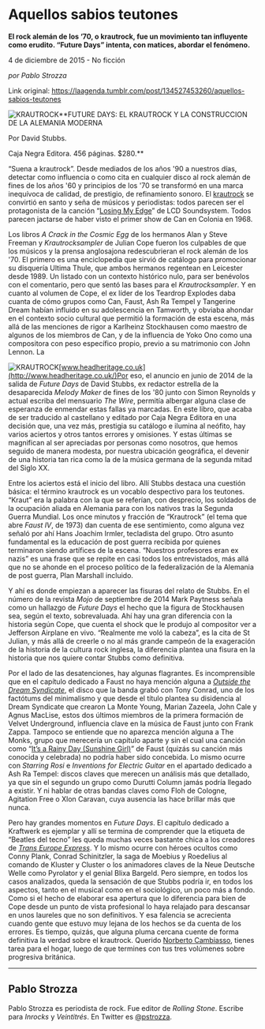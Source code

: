 # Aquellos sabios teutones

**El rock alemán de los ‘70, o krautrock, fue un movimiento tan influyente como erudito. “Future Days” intenta, con matices, abordar el fenómeno.**

4 de diciembre de 2015 - No ficción

_por Pablo Strozza_

Link original: https://laagenda.tumblr.com/post/134527453260/aquellos-sabios-teutones

![KRAUTROCK](https://64.media.tumblr.com/c86580ee7ddf56e7ca6dd0338b88d0a0/tumblr_inline_pk1vq7XJKT1t6q87u_500.jpg)**FUTURE DAYS: EL KRAUTROCK Y LA CONSTRUCCION DE LA ALEMANIA MODERNA  

Por David Stubbs.  

Caja Negra Editora. 456 páginas. $280.**

  

“Suena a
krautrock”. Desde mediados de los años '90 a nuestros días, detectar
como influencia o como cita en cualquier disco al rock alemán
de fines de los años '60 y principios de los '70 se transformó en una
marca inequívoca de calidad, de prestigio, de refinamiento sonoro.
El [krautrock](https://www.youtube.com/watch?v=lnMhkkgWpG4) se convirtió en santo y seña de músicos y
periodistas: todos parecen ser el protagonista de la canción “[Losing
My Edge](https://www.youtube.com/watch?v=6xG4oFny2Pk)” de LCD Soundsystem. Todos parecen jactarse de haber
visto el primer show de Can en Colonia en 1968.

Los libros *A Crack in the Cosmic Egg*
de los hermanos Alan y Steve Freeman y *Krautrocksampler* de
Julian Cope fueron los culpables de que los músicos y la prensa
anglosajona redescubrieran el rock alemán de los '70. El primero es
una enciclopedia que sirvió de catálogo para promocionar su
disquería Ultima Thule, que ambos hermanos regentean en Leicester
desde 1989. Un listado con un contexto histórico nulo, para ser
benévolos con el comentario, pero que sentó las bases para el
*Krautrocksampler*. Y en cuanto al volumen de Cope, el ex líder
de los Teardrop Explodes daba cuanta de cómo grupos como Can, Faust,
Ash Ra Tempel y Tangerine Dream habían influido en su adolescencia
en Tamworth, y obviaba ahondar en el contexto socio cultural que
permitió la formación de esta escena, más allá de las menciones
de rigor a Karlheinz Stockhausen como maestro de algunos de los
miembros de Can, y de la influencia de Yoko Ono como una compositora
con peso específico propio, previo a su matrimonio con John Lennon.
La 

![KRAUTROCK](https://64.media.tumblr.com/c86580ee7ddf56e7ca6dd0338b88d0a0/tumblr_inline_pk1vq7XJKT1t6q87u_250.jpg)[www.headheritage.co.uk](http://www.headheritage.co.uk/)Por eso, el anuncio en junio de 2014 de
la salida de *Future Days* de David Stubbs, ex redactor estrella
de la desaparecida *Melody Maker* de fines de los '80 junto con
Simon Reynolds y actual escriba del mensuario *The Wire*,
permitía albergar alguna clase de esperanza de enmendar estas fallas
ya marcadas. En este libro, que acaba de ser traducido al castellano
y editado por Caja Negra Editora en una decisión que, una vez más,
prestigia su catálogo e ilumina al neófito, hay varios aciertos y
otros tantos errores y omisiones. Y estas últimas se magnifican al
ser apreciadas por personas como nosotros, que hemos seguido de
manera modesta, por nuestra ubicación geográfica, el devenir de una
historia tan rica como la de la música germana de la segunda mitad
del Siglo XX.  


Entre los aciertos está el inicio del
libro. Allí Stubbs destaca una cuestión básica: el término
krautrock es un vocablo despectivo para los teutones. “Kraut” era
la palabra con la que se referían, con desprecio, los soldados de la
ocupación aliada en Alemania para con los nativos tras la Segunda
Guerra Mundial. Los once minutos y fracción de “Krautrock” (el
tema que abre *Faust IV*, de 1973) dan cuenta de ese
sentimiento, como alguna vez señaló por ahí Hans Joachim Irmler,
tecladista del grupo. Otro asunto fundamental es la educación de
post guerra recibida por quienes terminaron siendo artífices de la
escena. “Nuestros profesores eran ex nazis” es una frase que se
repite en casi todos los entrevistados, más allá que no se ahonde
en el proceso político de la federalización de la Alemania de post
guerra, Plan Marshall incluido.  


Y ahí es donde empiezan a aparecer las
fisuras del relato de Stubbs. En el número de la revista *Mojo* de
septiembre de 2014 Mark Paytness señala como un hallazgo de *Future
Days* el hecho que la figura de Stockhausen sea, según el texto,
sobrevaluada. Ahí hay una gran diferencia con la historia según
Cope, que cuenta el shock que le produjo al compositor ver a
Jefferson Airplane en vivo. “Realmente me voló la cabeza”, es la
cita de St Julian, y más allá de creerle o no al más grande
campeón de la exageración de la historia de la cultura rock
inglesa, la diferencia plantea una fisura en la historia que nos
quiere contar Stubbs como definitiva.  


Por el lado de las desatenciones, hay
algunas flagrantes. Es incomprensible que en el capítulo dedicado a
Faust no haya mención alguna a [*Outside
the Dream Syndicate*](https://www.youtube.com/watch?v=FGMnDcwoXns), el disco que la banda grabó con Tony
Conrad, uno de los factótums del minimalismo y que desde el título
plantea su disidencia al Dream Syndicate que crearon La Monte Young,
Marian Zazeela, John Cale y Agnus MacLise, estos dos últimos
miembros de la primera formación de Velvet Underground, influencia
clave en la música de Faust junto con Frank Zappa. Tampoco se
entiende que no aparezca mención alguna a The Monks, grupo que
merecería un capítulo aparte y sin el cual una canción como “[It’s
a Rainy Day (Sunshine Girl)](https://www.youtube.com/watch?v=GRxvQmTTz5I)” de Faust (quizás su canción más
conocida y celebrada) no podría haber sido concebida. Lo mismo
ocurre con *Starring Rosi* e *Inventions for Electric Guitar*
en el apartado dedicado a Ash Ra Tempel: discos claves que merecen un
análisis más que detallado, ya que sin el segundo un grupo como
Durutti Column jamás podría llegado a existir. Y ni hablar de otras
bandas claves como Floh de Cologne, Agitation Free o Xlon Caravan,
cuya ausencia las hace brillar más que nunca.  


Pero hay grandes momentos en *Future
Days*. El capítulo dedicado a Kraftwerk es ejemplar y allí se
termina de comprender que la etiqueta de “Beatles del tecno” les
queda muchas veces bastante chica a los creadores de [*Trans
Europe Express*](https://www.youtube.com/watch?v=i7i83yoQSo0). Y lo mismo ocurre con héroes ocultos como
Conny Plank, Conrad Schinitzler, la saga de Moebius y Roedelius al
comando de Kluster y Cluster o los animadores claves de la Neue
Deutsche Welle como Pyrolator y el genial Blixa Bargeld. Pero
siempre, en todos los casos analizados, queda la sensación de que
Stubbs podría ir, en todos los aspectos, tanto en el musical como en
el sociológico, un poco más a fondo. Como si el hecho de elaborar
esa apertura que lo diferencia para bien de Cope desde un punto de
vista profesional lo haya relajado para descansar en unos laureles
que no son definitivos. Y esa falencia se acrecienta cuando gente que
estuvo muy lejana de los hechos se da cuenta de los errores. Es
tiempo, quizás, que alguna pluma cercana cuente de forma definitiva
la verdad sobre el krautrock. Querido [Norberto
Cambiasso](http://laagenda.buenosaires.gob.ar/post/107215164015/literatura-el-discreto-encanto-de-la-progres%C3%83%20a), tienes tarea para el hogar, luego de que termines con
tus tres volúmenes sobre progresiva británica.  




---

Pablo Strozza
-------------

Pablo Strozza es periodista de rock. Fue editor de *Rolling Stone*. Escribe para *Inrocks* y *Veintitrés*. En Twitter es [@pstrozza](https://twitter.com/pstrozza).

